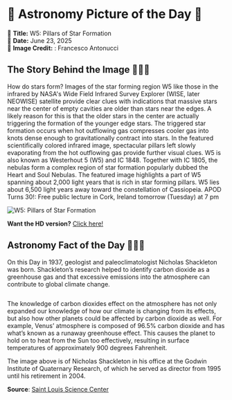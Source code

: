 # 🌌 Astronomy Picture of the Day 🌌
🔭 **Title:** W5: Pillars of Star Formation  
📅 **Date:** June 23, 2025  
📸 **Image Credit:** :
Francesco Antonucci
  

## The Story Behind the Image 🧑‍🚀🔭
How do stars form? Images of the star forming region W5 like those in the infrared by NASA's Wide Field Infrared Survey Explorer (WISE, later NEOWISE) satellite provide clear clues with indications that massive stars near the center of empty cavities are older than stars near the edges.  A likely reason for this is that the older stars in the center are actually triggering the formation of the younger edge stars.  The triggered star formation occurs when hot outflowing gas compresses cooler gas into knots dense enough to gravitationally contract into stars.  In the featured scientifically colored infrared image, spectacular pillars left slowly evaporating from the hot outflowing gas provide further visual clues. W5 is also known as Westerhout 5 (W5) and IC 1848.  Together with IC 1805, the nebulas form a complex region of star formation popularly dubbed the Heart and Soul Nebulas. The featured image highlights a part of W5 spanning about 2,000 light years that is rich in star forming pillars.  W5 lies about 6,500 light years away toward the constellation of Cassiopeia.   APOD Turns 30!: Free public lecture in Cork, Ireland tomorrow (Tuesday) at 7 pm

![W5: Pillars of Star Formation](https://apod.nasa.gov/apod/image/2506/ic1848_WISEantonucci_1080.jpg)

**Want the HD version?** [Click here!](https://apod.nasa.gov/apod/image/2506/ic1848_WISEantonucci_1824.jpg)

## Astronomy Fact of the Day 👩‍🚀🚀 
<p>On this Day in 1937, geologist and paleoclimatologist Nicholas Shackleton was born. Shackleton’s research helped to identify carbon dioxide as a greenhouse gas and that excessive emissions into the atmosphere can contribute to global climate change.</p>
<p><img src="https://www.slsc.org/wp-content/uploads/2025/06/jun-23.jpg" alt=""/></p>
<p>The knowledge of carbon dioxides effect on the atmosphere has not only expanded our knowledge of how our climate is changing from its effects, but also how other planets could be affected by carbon dioxide as well. For example, Venus’ atmosphere is composed of 96.5% carbon dioxide and has what’s known as a runaway greenhouse effect. This causes the planet to hold on to heat from the Sun too effectively, resulting in surface temperatures of approximately 900 degrees Fahrenheit.</p>
<p>The image above is of Nicholas Shackleton in his office at the Godwin Institute of Quaternary Research, of which he served as director from 1995 until his retirement in 2004.</p>

**Source**: [Saint Louis Science Center](https://www.slsc.org/astronomy-fact-of-the-day-june-23-2025/)
